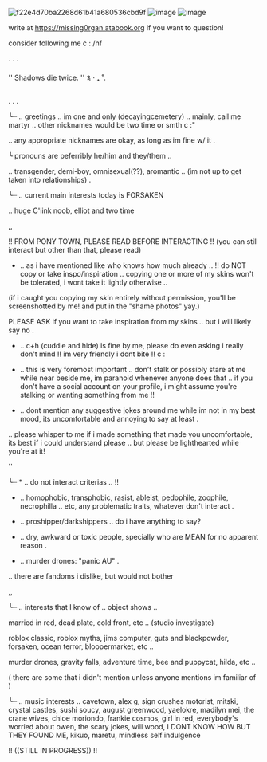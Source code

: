 ![f22e4d70ba2268d61b41a680536cbd9f](https://github.com/user-attachments/assets/8e6cf7cb-5435-495d-9ab3-5f71875205de)
![image](https://github.com/user-attachments/assets/22908c71-388d-46b9-8340-b4bdf6054329)
![image](https://github.com/user-attachments/assets/9814ae81-0b3a-409f-b2a8-7a99d3caf0e7)

write at https://missing0rgan.atabook.org if you want to question!

consider following me c : /nf

. . .

'' Shadows die twice. '' ༉ ‧ ₊ ˚.

. . .

╰┈ .. greetings .. im one and only (decayingcemetery) .. mainly, call me martyr .. other nicknames would be two time or smth c :"

.. any appropriate nicknames are okay, as long as im fine w/ it .

╰ pronouns are peferribly he/him and they/them ..

.. transgender, demi-boy, omnisexual(??), aromantic .. (im not up to get taken into relationships) .

╰┈ .. current main interests today is FORSAKEN

.. huge C'link noob, elliot and two time

,,


!! FROM PONY TOWN, PLEASE READ BEFORE INTERACTING !! (you can still interact but other than that, please read)

* .. as i have mentioned like who knows how much already .. !! do NOT copy or take inspo/inspiration .. copying one or more of my skins won't be tolerated, i wont take it lightly otherwise ..

(if i caught you copying my skin entirely without permission, you'll be screenshotted by me! and put in the "shame photos" yay.)

PLEASE ASK if you want to take inspiration from my skins .. but i will likely say no .

* .. c+h (cuddle and hide) is fine by me, please do even asking i really don't mind !! im very friendly i dont bite !! c :

* .. this is very foremost important .. don't stalk or possibly stare at me while near beside me, im paranoid whenever anyone does that .. if you don't have a social account on your profile, i might assume you're stalking or wanting something from me !!

* .. dont mention any suggestive jokes around me while im not in my best mood, its uncomfortable and annoying to say at least .

.. please whisper to me if i made something that made you uncomfortable, its best if i could understand please .. but please be lighthearted while you're at it!


''

╰┈ * .. do not interact criterias .. !!

* .. homophobic, transphobic, rasist, ableist, pedophile, zoophile, necrophilla .. etc, any problematic traits, whatever don't interact .

* .. proshipper/darkshippers .. do i have anything to say?

* .. dry, awkward or toxic people, specially who are MEAN for no apparent reason .


* .. murder drones: "panic AU" .

.. there are fandoms i dislike, but would not bother

,,

╰┈ .. interests that I know of .. object shows ..

married in red, dead plate, cold front, etc .. (studio investigate)

roblox classic, roblox myths, jims computer, guts and blackpowder, forsaken, ocean terror, bloopermarket, etc ..

murder drones, gravity falls, adventure time, bee and puppycat, hilda, etc ..

( there are some that i didn't mention unless anyone mentions im familiar of )

╰┈ .. music interests .. cavetown, alex g, sign crushes motorist, mitski, crystal castles, sushi soucy, august greenwood, yaelokre, madilyn mei, the crane wives, chloe moriondo, frankie cosmos, girl in red, everybody's worried about owen, the scary jokes, will wood, I DONT KNOW HOW BUT THEY FOUND ME, kikuo, maretu, mindless self indulgence

!! ((STILL IN PROGRESS)) !!
